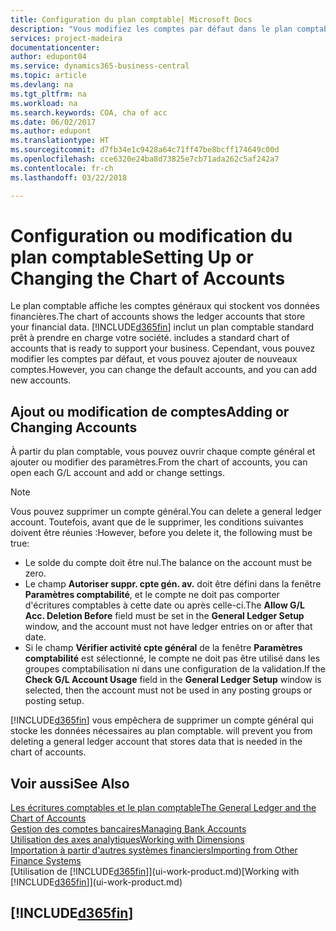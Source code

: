 ```yaml
---
title: Configuration du plan comptable| Microsoft Docs
description: "Vous modifiez les comptes par défaut dans le plan comptable, et vous pouvez ajouter de nouveaux comptes."
services: project-madeira
documentationcenter: 
author: edupont04
ms.service: dynamics365-business-central
ms.topic: article
ms.devlang: na
ms.tgt_pltfrm: na
ms.workload: na
ms.search.keywords: COA, cha of acc
ms.date: 06/02/2017
ms.author: edupont
ms.translationtype: HT
ms.sourcegitcommit: d7fb34e1c9428a64c71ff47be8bcff174649c00d
ms.openlocfilehash: cce6320e24ba8d73825e7cb71ada262c5af242a7
ms.contentlocale: fr-ch
ms.lasthandoff: 03/22/2018

---
```

# <a name="setting-up-or-changing-the-chart-of-accounts"></a><span data-ttu-id="44b5e-103">Configuration ou modification du plan comptable</span><span class="sxs-lookup"><span data-stu-id="44b5e-103">Setting Up or Changing the Chart of Accounts</span></span>
<span data-ttu-id="44b5e-104">Le plan comptable affiche les comptes généraux qui stockent vos données financières.</span><span class="sxs-lookup"><span data-stu-id="44b5e-104">The chart of accounts shows the ledger accounts that store your financial data.</span></span> [!INCLUDE[d365fin](includes/d365fin_md.md)]<span data-ttu-id="44b5e-105"> inclut un plan comptable standard prêt à prendre en charge votre société.</span><span class="sxs-lookup"><span data-stu-id="44b5e-105"> includes a standard chart of accounts that is ready to support your business.</span></span>
<span data-ttu-id="44b5e-106">Cependant, vous pouvez modifier les comptes par défaut, et vous pouvez ajouter de nouveaux comptes.</span><span class="sxs-lookup"><span data-stu-id="44b5e-106">However, you can change the default accounts, and you can add new accounts.</span></span>  

## <a name="adding-or-changing-accounts"></a><span data-ttu-id="44b5e-107">Ajout ou modification de comptes</span><span class="sxs-lookup"><span data-stu-id="44b5e-107">Adding or Changing Accounts</span></span>
<span data-ttu-id="44b5e-108">À partir du plan comptable, vous pouvez ouvrir chaque compte général et ajouter ou modifier des paramètres.</span><span class="sxs-lookup"><span data-stu-id="44b5e-108">From the chart of accounts, you can open each G/L account and add or change settings.</span></span>

> [!NOTE]  
>   <span data-ttu-id="44b5e-109">Vous pouvez supprimer un compte général.</span><span class="sxs-lookup"><span data-stu-id="44b5e-109">You can delete a general ledger account.</span></span> <span data-ttu-id="44b5e-110">Toutefois, avant que de le supprimer, les conditions suivantes doivent être réunies :</span><span class="sxs-lookup"><span data-stu-id="44b5e-110">However, before you delete it, the following must be true:</span></span>  

* <span data-ttu-id="44b5e-111">Le solde du compte doit être nul.</span><span class="sxs-lookup"><span data-stu-id="44b5e-111">The balance on the account must be zero.</span></span>  
* <span data-ttu-id="44b5e-112">Le champ **Autoriser suppr. cpte gén. av.** doit être défini dans la fenêtre **Paramètres comptabilité**, et le compte ne doit pas comporter d'écritures comptables à cette date ou après celle-ci.</span><span class="sxs-lookup"><span data-stu-id="44b5e-112">The **Allow G/L Acc. Deletion Before** field must be set in the **General Ledger Setup** window, and the account must not have ledger entries on or after that date.</span></span>  
* <span data-ttu-id="44b5e-113">Si le champ **Vérifier activité cpte général** de la fenêtre **Paramètres comptabilité** est sélectionné, le compte ne doit pas être utilisé dans les groupes comptabilisation ni dans une configuration de la validation.</span><span class="sxs-lookup"><span data-stu-id="44b5e-113">If the **Check G/L Account Usage** field in the **General Ledger Setup** window is selected, then the account must not be used in any posting groups or posting setup.</span></span>  

[!INCLUDE[d365fin](includes/d365fin_md.md)]<span data-ttu-id="44b5e-114"> vous empêchera de supprimer un compte général qui stocke les données nécessaires au plan comptable.</span><span class="sxs-lookup"><span data-stu-id="44b5e-114"> will prevent you from deleting a general ledger account that stores data that is needed in the chart of accounts.</span></span>  

## <a name="see-also"></a><span data-ttu-id="44b5e-115">Voir aussi</span><span class="sxs-lookup"><span data-stu-id="44b5e-115">See Also</span></span>
[<span data-ttu-id="44b5e-116">Les écritures comptables et le plan comptable</span><span class="sxs-lookup"><span data-stu-id="44b5e-116">The General Ledger and the Chart of Accounts</span></span>](finance-general-ledger.md)  
[<span data-ttu-id="44b5e-117">Gestion des comptes bancaires</span><span class="sxs-lookup"><span data-stu-id="44b5e-117">Managing Bank Accounts</span></span>](bank-manage-bank-accounts.md)  
[<span data-ttu-id="44b5e-118">Utilisation des axes analytiques</span><span class="sxs-lookup"><span data-stu-id="44b5e-118">Working with Dimensions</span></span>](finance-dimensions.md)  
[<span data-ttu-id="44b5e-119">Importation à partir d'autres systèmes financiers</span><span class="sxs-lookup"><span data-stu-id="44b5e-119">Importing from Other Finance Systems</span></span>](upload-data.md)  
<span data-ttu-id="44b5e-120">[Utilisation de [!INCLUDE[d365fin](includes/d365fin_md.md)]](ui-work-product.md)</span><span class="sxs-lookup"><span data-stu-id="44b5e-120">[Working with [!INCLUDE[d365fin](includes/d365fin_md.md)]](ui-work-product.md)</span></span>  

## [!INCLUDE[d365fin](includes/free_trial_md.md)]

